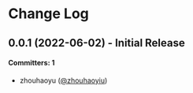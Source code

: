 # Change Log

## 0.0.1 (2022-06-02) - Initial Release

#### Committers: 1

* zhouhaoyu ([@zhouhaoyiu](https://github.com/zhouhaoyiu))
